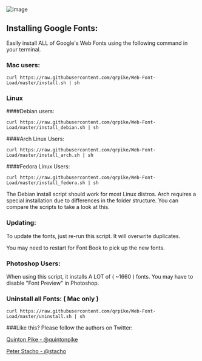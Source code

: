 
![image](splash.png)


## Installing Google Fonts:

Easily install ALL of Google's Web Fonts using the following command in your terminal.

### Mac users:

	curl https://raw.githubusercontent.com/qrpike/Web-Font-Load/master/install.sh | sh

### Linux

####Debian users:

	curl https://raw.githubusercontent.com/qrpike/Web-Font-Load/master/install_debian.sh | sh

####Arch Linux Users:

	curl https://raw.githubusercontent.com/qrpike/Web-Font-Load/master/install_arch.sh | sh

####Fedora Linux Users:

	curl https://raw.githubusercontent.com/qrpike/Web-Font-Load/master/install_fedora.sh | sh

The Debian install script should work for most Linux distros. Arch requires a special installation
due to differences in the folder structure. You can compare the scripts to take a look at this.

### Updating:

To update the fonts, just re-run this script. It will overwrite duplicates.

You may need to restart for Font Book to pick up the new fonts.

### Photoshop Users:

When using this script, it installs A LOT of ( ~1660 ) fonts. You may have to disable "Font Preview" in Photoshop.

### Uninstall all Fonts: ( Mac only )

	curl https://raw.githubusercontent.com/qrpike/Web-Font-Load/master/uninstall.sh | sh

###Like this? Please follow the authors on Twitter:

[Quinton Pike - @quintonpike](https://twitter.com/QuintonPike)

[Peter Stacho - @stacho](https://twitter.com/stacho)

